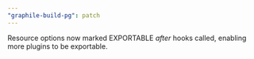 ```yaml
---
"graphile-build-pg": patch
---
```


Resource options now marked EXPORTABLE _after_ hooks called, enabling more
plugins to be exportable.
